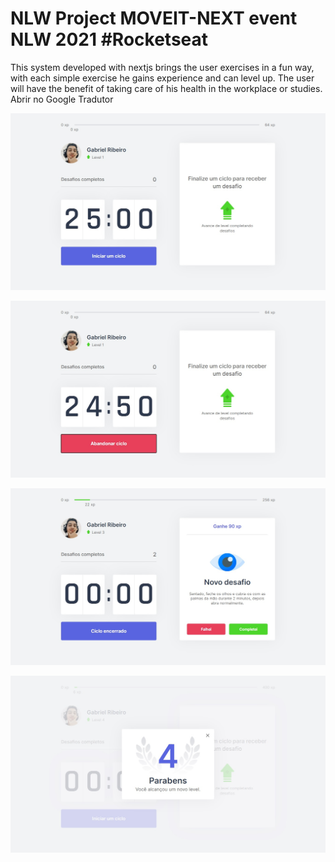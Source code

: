 # NLW  Project MOVEIT-NEXT event NLW 2021 #Rocketseat

This system developed with nextjs brings the user exercises in a fun way, with each simple exercise he gains experience and can level up. The user will have the benefit of taking care of his health in the workplace or studies.
Abrir no Google Tradutor

![image](moveit.jpg)

![image](moveit2.jpg)

![image](moveit3.jpg)

![image](moveit4.jpg)
